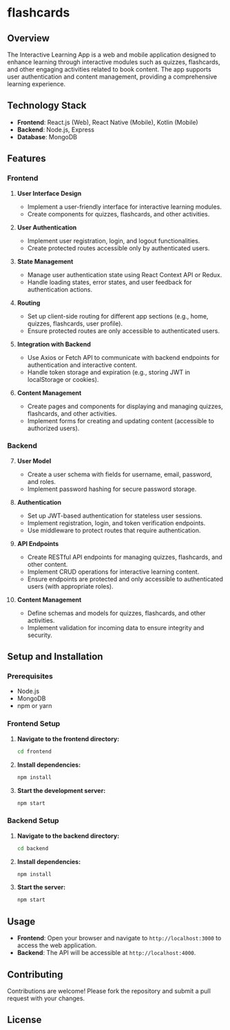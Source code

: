 # flashcards 

## Overview

The Interactive Learning App is a web and mobile application designed to enhance learning through interactive modules such as quizzes, flashcards, and other engaging activities related to book content. The app supports user authentication and content management, providing a comprehensive learning experience.

## Technology Stack

- **Frontend**: React.js (Web), React Native (Mobile), Kotlin (Mobile)
- **Backend**: Node.js, Express
- **Database**: MongoDB

## Features

### Frontend

1. **User Interface Design**
   - Implement a user-friendly interface for interactive learning modules.
   - Create components for quizzes, flashcards, and other activities.

2. **User Authentication**
   - Implement user registration, login, and logout functionalities.
   - Create protected routes accessible only by authenticated users.

3. **State Management**
   - Manage user authentication state using React Context API or Redux.
   - Handle loading states, error states, and user feedback for authentication actions.

4. **Routing**
   - Set up client-side routing for different app sections (e.g., home, quizzes, flashcards, user profile).
   - Ensure protected routes are only accessible to authenticated users.

5. **Integration with Backend**
   - Use Axios or Fetch API to communicate with backend endpoints for authentication and interactive content.
   - Handle token storage and expiration (e.g., storing JWT in localStorage or cookies).

6. **Content Management**
   - Create pages and components for displaying and managing quizzes, flashcards, and other activities.
   - Implement forms for creating and updating content (accessible to authorized users).

### Backend

7. **User Model**
   - Create a user schema with fields for username, email, password, and roles.
   - Implement password hashing for secure password storage.

8. **Authentication**
   - Set up JWT-based authentication for stateless user sessions.
   - Implement registration, login, and token verification endpoints.
   - Use middleware to protect routes that require authentication.

9. **API Endpoints**
   - Create RESTful API endpoints for managing quizzes, flashcards, and other content.
   - Implement CRUD operations for interactive learning content.
   - Ensure endpoints are protected and only accessible to authenticated users (with appropriate roles).

10. **Content Management**
    - Define schemas and models for quizzes, flashcards, and other activities.
    - Implement validation for incoming data to ensure integrity and security.

## Setup and Installation

### Prerequisites

- Node.js
- MongoDB
- npm or yarn

### Frontend Setup

1. **Navigate to the frontend directory:**
   ```bash
   cd frontend
   ```

2. **Install dependencies:**
   ```bash
   npm install
   ```

3. **Start the development server:**
   ```bash
   npm start
   ```

### Backend Setup

1. **Navigate to the backend directory:**
   ```bash
   cd backend
   ```

2. **Install dependencies:**
   ```bash
   npm install
   ```

3. **Start the server:**
   ```bash
   npm start
   ```

## Usage

- **Frontend**: Open your browser and navigate to `http://localhost:3000` to access the web application.
- **Backend**: The API will be accessible at `http://localhost:4000`.

## Contributing

Contributions are welcome! Please fork the repository and submit a pull request with your changes.

## License